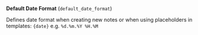 **Default Date Format** (`default_date_format`)

Defines date format when creating new notes or when using placeholders in templates: `{date}` e.g. `%d.%m.%Y %H.%M`


